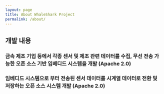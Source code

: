 ```yaml
---
layout: page
title: About WhaleShark Project
permalink: /about/
---
```

## 개발 내용
### 금속 제조 기업 등에서 각종 센서 및 제조 관련 데이터를 수집, 무선 전송 가능한 오픈 소스 기반 임베디드 시스템을 개발 (Apache 2.0)
### 임베디드 시스템으로 부터 전송된 센서 데이터를 시계열 데이터로 전환 및 저장하는 오픈 소스 시스템 개발  (Apache 2.0)
